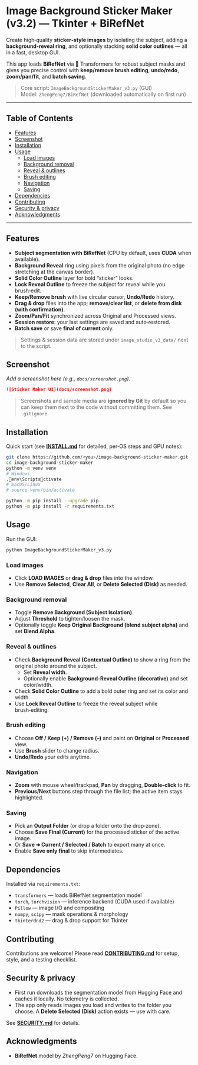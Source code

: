 # Image Background Sticker Maker (v3.2) — Tkinter + BiRefNet

Create high‑quality **sticker‑style images** by isolating the subject, adding a **background‑reveal ring**, and optionally stacking **solid color outlines** — all in a fast, desktop GUI.

This app loads **BiRefNet** via 🤗 Transformers for robust subject masks and gives you precise control with **keep/remove brush editing**, **undo/redo**, **zoom/pan/fit**, and **batch saving**.

> Core script: `ImageBackgroundStickerMaker_v3.py` (GUI)  
> Model: `ZhengPeng7/BiRefNet` (downloaded automatically on first run)

---

## Table of Contents

- [Features](#features)
- [Screenshot](#screenshot)
- [Installation](#installation)
- [Usage](#usage)
  - [Load images](#load-images)
  - [Background removal](#background-removal)
  - [Reveal & outlines](#reveal--outlines)
  - [Brush editing](#brush-editing)
  - [Navigation](#navigation)
  - [Saving](#saving)
- [Dependencies](#dependencies)
- [Contributing](#contributing)
- [Security & privacy](#security--privacy)
- [Acknowledgments](#acknowledgments)

---

## Features

- **Subject segmentation with BiRefNet** (CPU by default, uses **CUDA** when available).
- **Background Reveal** ring using pixels from the original photo (no edge stretching at the canvas border).
- **Solid Color Outline** layer for bold “sticker” looks.
- **Lock Reveal Outline** to freeze the subject for reveal while you brush‑edit.
- **Keep/Remove brush** with live circular cursor, **Undo/Redo** history.
- **Drag & drop** files into the app; **remove/clear list**, or **delete from disk (with confirmation)**.
- **Zoom/Pan/Fit** synchronized across Original and Processed views.
- **Session restore**: your last settings are saved and auto‑restored.
- **Batch save** or save **final of current** only.

> Settings & session data are stored under `image_studio_v3_data/` next to the script.

## Screenshot

_Add a screenshot here (e.g., `docs/screenshot.png`)._

```md
![Sticker Maker UI](docs/screenshot.png)
```

> Screenshots and sample media are **ignored by Git** by default so you can keep them next to the code without committing them. See `.gitignore`.

## Installation

Quick start (see **[INSTALL.md](INSTALL.md)** for detailed, per‑OS steps and GPU notes):

```bash
git clone https://github.com/<you>/image-background-sticker-maker.git
cd image-background-sticker-maker
python -m venv venv
# Windows
.env\Scriptsctivate
# macOS/Linux
# source venv/bin/activate

python -m pip install --upgrade pip
python -m pip install -r requirements.txt
```

## Usage

Run the GUI:

```bash
python ImageBackgroundStickerMaker_v3.py
```

### Load images
- Click **LOAD IMAGES** or **drag & drop** files into the window.
- Use **Remove Selected**, **Clear All**, or **Delete Selected (Disk)** as needed.

### Background removal
- Toggle **Remove Background (Subject Isolation)**.
- Adjust **Threshold** to tighten/loosen the mask.
- Optionally toggle **Keep Original Background (blend subject alpha)** and set **Blend Alpha**.

### Reveal & outlines
- Check **Background Reveal (Contextual Outline)** to show a ring from the original photo around the subject.  
  - Set **Reveal width**.
  - Optionally enable **Background‑Reveal Outline (decorative)** and set color/width.
- Check **Solid Color Outline** to add a bold outer ring and set its color and width.
- Use **Lock Reveal Outline** to freeze the reveal subject while brush‑editing.

### Brush editing
- Choose **Off / Keep (+) / Remove (–)** and paint on **Original** or **Processed** view.
- Use **Brush** slider to change radius.
- **Undo/Redo** your edits anytime.

### Navigation
- **Zoom** with mouse wheel/trackpad, **Pan** by dragging, **Double‑click** to fit.
- **Previous/Next** buttons step through the file list; the active item stays highlighted.

### Saving
- Pick an **Output Folder** (or drop a folder onto the drop‑zone).
- Choose **Save Final (Current)** for the processed sticker of the active image.
- Or **Save ➜ Current / Selected / Batch** to export many at once.
- Enable **Save only final** to skip intermediates.

## Dependencies

Installed via `requirements.txt`:

- `transformers` — loads BiRefNet segmentation model
- `torch`, `torchvision` — inference backend (CUDA used if available)
- `Pillow` — image I/O and compositing
- `numpy`, `scipy` — mask operations & morphology
- `tkinterdnd2` — drag & drop support for Tkinter

## Contributing

Contributions are welcome! Please read **[CONTRIBUTING.md](CONTRIBUTING.md)** for setup, style, and a testing checklist.

## Security & privacy

- First run downloads the segmentation model from Hugging Face and caches it locally. No telemetry is collected.
- The app only reads images you load and writes to the folder you choose. A **Delete Selected (Disk)** action exists — use with care.

See **[SECURITY.md](SECURITY.md)** for details.

## Acknowledgments

- **BiRefNet** model by *ZhengPeng7* on Hugging Face.
